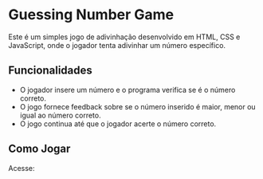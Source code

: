 # Guessing Number Game

Este é um simples jogo de adivinhação desenvolvido em HTML, CSS e JavaScript, onde o jogador tenta adivinhar um número específico.

## Funcionalidades

- O jogador insere um número e o programa verifica se é o número correto.
- O jogo fornece feedback sobre se o número inserido é maior, menor ou igual ao número correto.
- O jogo continua até que o jogador acerte o número correto.

## Como Jogar

Acesse: 